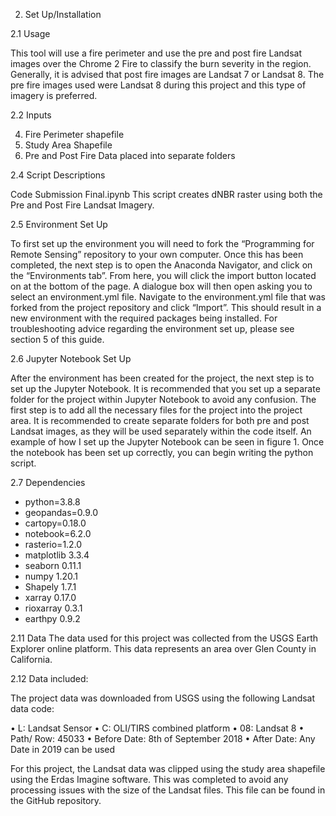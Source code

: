 2. Set Up/Installation

2.1 Usage


This tool will use a fire perimeter and use the pre and post fire Landsat images over the Chrome 2 Fire to classify the burn severity in the region. Generally, it is advised that post fire images are Landsat 7 or Landsat 8. The pre fire images used were Landsat 8 during this project and this type of imagery is preferred. 


2.2 Inputs


4.	Fire Perimeter shapefile
5.	Study Area Shapefile
6.	Pre and Post Fire Data placed into separate folders


2.4 Script Descriptions

Code Submission Final.ipynb
This script creates dNBR raster using both the Pre and Post Fire Landsat Imagery. 


2.5 Environment Set Up 


To first set up the environment you will need to fork the “Programming for Remote Sensing” repository to your own computer. Once this has been completed, the next step is to open the Anaconda Navigator, and click on the “Environments tab”. From here, you will click the import button located on at the bottom of the page. A dialogue box will then open asking you to select an environment.yml file. Navigate to the environment.yml file that was forked from the project repository and click “Import”. This should result in a new environment with the required packages being installed. For troubleshooting advice regarding the environment set up, please see section 5 of this guide.

2.6 Jupyter Notebook Set Up 


After the environment has been created for the project, the next step is to set up the Jupyter Notebook. It is recommended that you set up a separate folder for the project within Jupyter Notebook to avoid any confusion. The first step is to add all the necessary files for the project into the project area. It is recommended to create separate folders for both pre and post Landsat images, as they will be used separately within the code itself. An example of how I set up the Jupyter Notebook can be seen in figure 1. Once the notebook has been set up correctly, you can begin writing the python script. 

 


2.7 Dependencies


  - python=3.8.8
  - geopandas=0.9.0
  - cartopy=0.18.0
  - notebook=6.2.0
  - rasterio=1.2.0
  - matplotlib 3.3.4
  - seaborn 0.11.1
  - numpy 1.20.1
  - Shapely 1.7.1
  - xarray 0.17.0
  - rioxarray 0.3.1
  - earthpy 0.9.2


2.11 Data
The data used for this project was collected from the USGS Earth Explorer online platform. This data represents an area over Glen County in California.  

2.12 Data included: 


The project data was downloaded from USGS using the following Landsat data code: 


•	L: Landsat Sensor
•	C: OLI/TIRS combined platform
•	08: Landsat 8 
•	Path/ Row: 45033
•	Before Date: 8th of September 2018
•	After Date: Any Date in 2019 can be used


For  this project, the Landsat data was clipped using the study area shapefile using the Erdas Imagine  software. This was completed to avoid any processing issues with the size of the Landsat files. This file can be found in the GitHub repository.  
